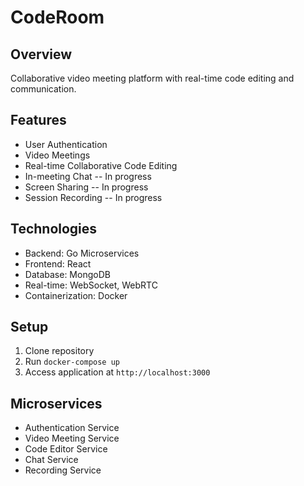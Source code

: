 # CodeRoom

## Overview
Collaborative video meeting platform with real-time code editing and communication.

## Features
- User Authentication
- Video Meetings
- Real-time Collaborative Code Editing
- In-meeting Chat -- In progress
- Screen Sharing -- In progress
- Session Recording -- In progress

## Technologies
- Backend: Go Microservices
- Frontend: React
- Database: MongoDB
- Real-time: WebSocket, WebRTC
- Containerization: Docker

## Setup
1. Clone repository
2. Run `docker-compose up`
3. Access application at `http://localhost:3000`

## Microservices
- Authentication Service
- Video Meeting Service
- Code Editor Service
- Chat Service
- Recording Service
